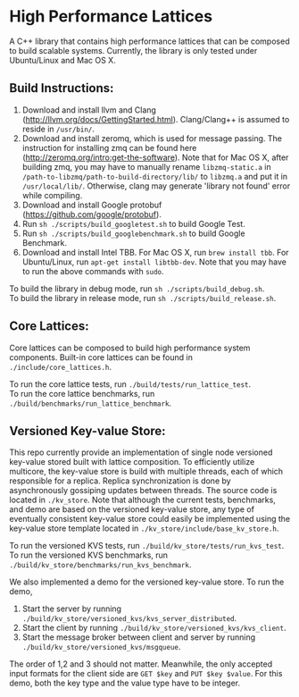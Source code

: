 # High Performance Lattices

A C++ library that contains high performance lattices that can be composed to build scalable systems. Currently, the library is only tested under Ubuntu/Linux and Mac OS X.

## Build Instructions:

1. Download and install llvm and Clang (http://llvm.org/docs/GettingStarted.html). Clang/Clang++ is assumed to reside in `/usr/bin/`.
2. Download and install zeromq, which is used for message passing. The instruction for installing zmq can be found here (http://zeromq.org/intro:get-the-software). Note that for Mac OS X, after building zmq, you may have to manually rename `libzmq-static.a` in `/path-to-libzmq/path-to-build-directory/lib/` to `libzmq.a` and put it in `/usr/local/lib/`. Otherwise, clang may generate 'library not found' error while compiling.
3. Download and install Google protobuf (https://github.com/google/protobuf).
4. Run `sh ./scripts/build_googletest.sh` to build Google Test.
5. Run `sh ./scripts/build_googlebenchmark.sh` to build Google Benchmark.
6. Download and install Intel TBB. For Mac OS X, run `brew install tbb`. For Ubuntu/Linux, run `apt-get install libtbb-dev`. Note that you may have to run the above commands with `sudo`.

To build the library in debug mode, run `sh ./scripts/build_debug.sh`.<br />
To build the library in release mode, run `sh ./scripts/build_release.sh`.

## Core Lattices:

Core lattices can be composed to build high performance system components. Built-in core lattices can be found in `./include/core_lattices.h`.

To run the core lattice tests, run `./build/tests/run_lattice_test`.<br />
To run the core lattice benchmarks, run `./build/benchmarks/run_lattice_benchmark`.<br />

## Versioned Key-value Store:

This repo currently provide an implementation of single node versioned key-value stored built with lattice composition. To efficiently utilize multicore, the key-value store is build with multiple threads, each of which responsible for a replica. Replica synchronization is done by asynchronously gossiping updates between threads. The source code is located in `./kv_store`. Note that although the current tests, benchmarks, and demo are based on the versioned key-value store, any type of eventually consistent key-value store could easily be implemented using the key-value store template located in `./kv_store/include/base_kv_store.h`.

To run the versioned KVS tests, run `./build/kv_store/tests/run_kvs_test`.<br />
To run the versioned KVS benchmarks, run `./build/kv_store/benchmarks/run_kvs_benchmark`.

We also implemented a demo for the versioned key-value store. To run the demo,

1. Start the server by running `./build/kv_store/versioned_kvs/kvs_server_distributed`.
2. Start the client by running `./build/kv_store/versioned_kvs/kvs_client`.
3. Start the message broker between client and server by running `./build/kv_store/versioned_kvs/msgqueue`.

The order of 1,2 and 3 should not matter. Meanwhile, the only accepted input formats for the client side are `GET $key` and `PUT $key $value`. For this demo, both the key type and the value type have to be integer.
